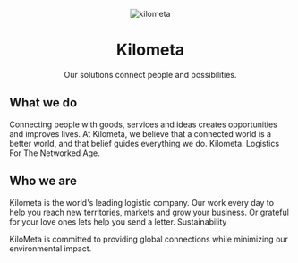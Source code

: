 <div align="center">

![kilometa](https://user-images.githubusercontent.com/73044138/179662486-29cdda41-68f0-4079-b8da-8d8b7fb09f48.png)

<h1>Kilometa</h1>
<p>Our solutions connect people and possibilities.</p>
</div>

## What we do

Connecting people with goods, services and ideas creates opportunities and improves lives. At Kilometa, we believe that a connected world is a better world, and that belief guides everything we do.
Kilometa. Logistics For The Networked Age.

## Who we are

Kilometa is the world's leading logistic company. Our work every day to help you reach new territories, markets and grow your business. Or grateful for your love ones lets help you send a letter.
Sustainability


KiloMeta is committed to providing global connections while minimizing our environmental impact.
